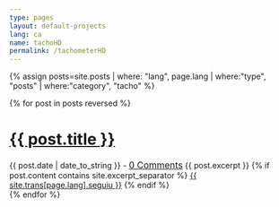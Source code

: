 ```yaml
---
type: pages
layout: default-projects
lang: ca
name: tachoHD
permalink: /tachometerHD
---
```

<div class="posts">
{% assign posts=site.posts | where: "lang", page.lang | where:"type", "posts" | where:"category", "tacho" %}

  {% for post in posts reversed %}
  <div class="post">
    <h1 class="post-title">
      <a href="{{ post.url }}">
        {{ post.title }}
      </a>
    </h1>
    <span class="post-date">{{ post.date | date_to_string }} - <font size="3"><a href="{{ post.url }}#disqus_thread" data-disqus-identifier="{{ post.title }}">0 Comments</a></font>
    </span>
    {{ post.excerpt }}
    {% if post.content contains site.excerpt_separator %}
          <a href="{{ post.url }}">{{ site.trans[page.lang].seguiu }}</a>
      {% endif %}
  </div>
  {% endfor %}
</div> 



	
